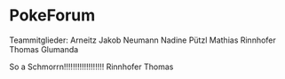 # PokeForum
Teammitglieder:
Arneitz Jakob
Neumann Nadine
Pützl Mathias
Rinnhofer Thomas
Glumanda

So a Schmorrn!!!!!!!!!!!!!!!!!!
Rinnhofer Thomas